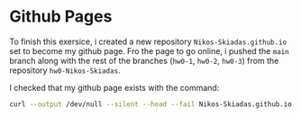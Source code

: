 # Github Pages

To finish this exersice, i created a new repository `Nikos-Skiadas.github.io` set to become my github page. Fro the page to go online, i pushed the `main` branch along with the rest of the branches (`hw0-1`, `hw0-2`, `hw0-3`) from the repository `hw0-Nikos-Skiadas`.

I checked that my github page exists with the command:

```sh
curl --output /dev/null --silent --head --fail Nikos-Skiadas.github.io && echo "URL exists" || echo "URL does not exist"
```
